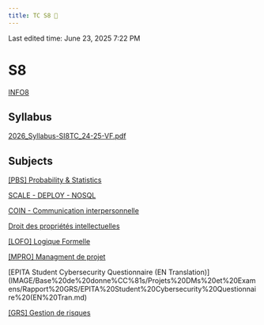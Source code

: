 ```yaml
---
title: TC S8 
---
```

Last edited time: June 23, 2025 7:22 PM

# S8

[INFO8](S8_TC/INFO8.md)

## Syllabus

[2026_Syllabus-SI8TC_24-25-VF.pdf](S8_TC/2026_Syllabus-SI8TC_24-25-VF.pdf)

## Subjects

[[PBS] Probability & Statistics](S8_TC/%5BPBS%5D%20Probability%20&%20Statistics.md)

[SCALE - DEPLOY - NOSQL](S8_TC/SCALE%20-%20DEPLOY%20-%20NOSQL.md)

[COIN - Communication interpersonnelle](S8_TC/COIN%20-%20Communication%20interpersonnelle.md)

[Droit des propriétés intellectuelles](S8_TC/Droit%20des%20proprie%CC%81te%CC%81s%20intellectuelles.md)

[[LOFO] Logique Formelle](S8_TC/%5BLOFO%5D%20Logique%20Formelle.md)

[[MPRO] Managment de projet](S8_TC/%5BMPRO%5D%20Managment%20de%20projet.md)

[EPITA Student Cybersecurity Questionnaire (EN Translation)](IMAGE/Base%20de%20donne%CC%81s/Projets%20DMs%20et%20Examens/Rapport%20GRS/EPITA%20Student%20Cybersecurity%20Questionnaire%20(EN%20Tran.md)

[[GRS] Gestion de risques](S8_TC/%5BGRS%5D%20Gestion%20de%20risques.md)
